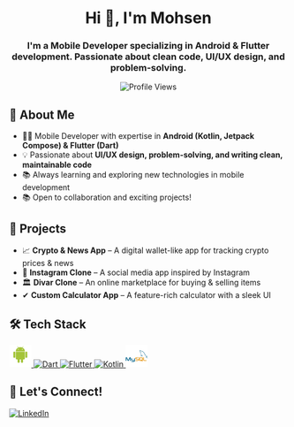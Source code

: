 <h1 align="center">Hi 👋, I'm Mohsen</h1>
<h3 align="center">I'm a Mobile Developer specializing in Android & Flutter development. Passionate about clean code, UI/UX design, and problem-solving.</h3>

<p align="center"> <img src="https://komarev.com/ghpvc/?username=mohsensalehi813&label=Profile%20views&color=0e75b6&style=flat" alt="Profile Views" /> </p>

## 🚀 About Me
- 👨‍💻 Mobile Developer with expertise in **Android (Kotlin, Jetpack Compose) & Flutter (Dart)**
- 💡 Passionate about **UI/UX design, problem-solving, and writing clean, maintainable code**
- 📚 Always learning and exploring new technologies in mobile development
- 📚 Open to collaboration and exciting projects!

## 📌 Projects
- 📈 **Crypto & News App** – A digital wallet-like app for tracking crypto prices & news
- 📱 **Instagram Clone** – A social media app inspired by Instagram
- 🏛 **Divar Clone** – An online marketplace for buying & selling items
- ✔ **Custom Calculator App** – A feature-rich calculator with a sleek UI

## 🛠 Tech Stack
<p align="left"> 
  <a href="https://developer.android.com" target="_blank"> <img src="https://raw.githubusercontent.com/devicons/devicon/master/icons/android/android-original-wordmark.svg" alt="Android" width="40" height="40"/> </a> 
  <a href="https://dart.dev" target="_blank"> <img src="https://www.vectorlogo.zone/logos/dartlang/dartlang-icon.svg" alt="Dart" width="40" height="40"/> </a> 
  <a href="https://flutter.dev" target="_blank"> <img src="https://www.vectorlogo.zone/logos/flutterio/flutterio-icon.svg" alt="Flutter" width="40" height="40"/> </a> 
  <a href="https://kotlinlang.org" target="_blank"> <img src="https://www.vectorlogo.zone/logos/kotlinlang/kotlinlang-icon.svg" alt="Kotlin" width="40" height="40"/> </a> 
  <a href="https://www.mysql.com/" target="_blank"> <img src="https://raw.githubusercontent.com/devicons/devicon/master/icons/mysql/mysql-original-wordmark.svg" alt="MySQL" width="40" height="40"/> </a> 
</p>



## 💬 Let's Connect!
[![LinkedIn](https://img.shields.io/badge/LinkedIn-Profile-blue?logo=linkedin)](https://www.linkedin.com/in/mohsen-salehi-574712326)
